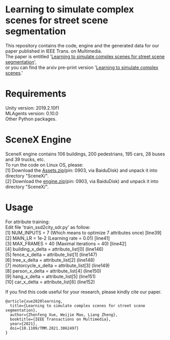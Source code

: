 # Learning to simulate complex scenes for street scene segmentation
This repository contains the code, engine and the generated data for our paper published in IEEE Trans. on Multimedia.<br>
The paper is entitled '[Learning to simulate complex scenes for street scene segmentation](https://ieeexplore.ieee.org/document/9366432)',<br>
or you can find the arxiv pre-print version '[Learning to simulate complex scenes](https://arxiv.org/abs/2006.14611v1).'<br>

# Requirements
Unity version: 2019.2.10f1<br>
MLAgents version: 0.10.0<br>
Other Python packages.

# SceneX Engine
SceneX engine contains 106 buildings, 200 pedestrians, 195 cars, 28 buses and 39 trucks, etc.<br>
To run the code on Linux OS, please:<br>
  [1] Download the [Assets.zip](https://pan.baidu.com/s/13kHsbz6MhzYwpFJood1QpQ)(pin: 0903, via BaiduDisk) and unpack it into directory "SceneX/".<br>
  [2] Download the [engine.zip](https://pan.baidu.com/s/1XCukK4S6FArDXHzcf-uErQ)(pin: 0903, via BaiduDisk) and unpack it into directory "SceneX/".<br>

# Usage
For attribute training: <br>
Edit file 'train_ssd2city_sdr.py' as follow:<br>
[1] NUM_INPUTS = 7 (Which means to optimize 7 attributes once) [line39]<br>
[2] MAIN_LR = 1e-2 (Learning rate = 0.01) [line41]<br>
[3] MAX_FRAMES = 40 (Maximal iterations = 40) [line42]<br>
[4] building_x_delta = attribute_list[0] (line146)<br>
[5] fence_x_delta = attribute_list[1] (line147)<br>
[6] tree_x_delta = attribute_list[2] (line148)<br>
[7] motorcycle_x_delta = attribute_list[3] (line149)<br>
[8] person_x_delta = attribute_list[4] (line150)<br>
[9] hang_x_delta = attribute_list[5] (line151)<br>
[10] car_x_delta = attribute_list[6] (line152)<br>

If you find this code useful for your research, please kindly cite our paper.<br>

```
@article{xue2020learning,
  title={Learning to simulate complex scenes for street scene segmentation},
  author={Zhenfeng Xue, Weijie Mao, Liang Zheng},
  booktitle={IEEE Transactions on Multimedia},
  year={2021},
  doi={10.1109/TMM.2021.3062497}
}
````
